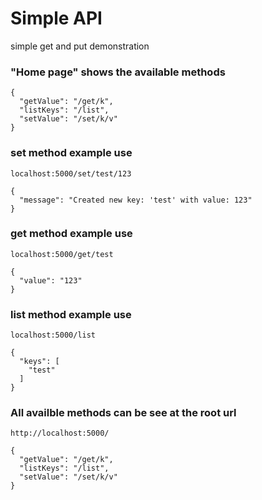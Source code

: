 # Simple API
simple get and put demonstration

### "Home page" shows the available methods

```
{
  "getValue": "/get/k", 
  "listKeys": "/list", 
  "setValue": "/set/k/v"
}
```

### set method example use

```
localhost:5000/set/test/123

{
  "message": "Created new key: 'test' with value: 123"
}
```

### get method example use

```
localhost:5000/get/test

{
  "value": "123"
}
```

### list method example use

```
localhost:5000/list

{
  "keys": [
    "test"
  ]
}
```

### All availble methods can be see at the root url

```
http://localhost:5000/

{
  "getValue": "/get/k", 
  "listKeys": "/list", 
  "setValue": "/set/k/v"
}

```
